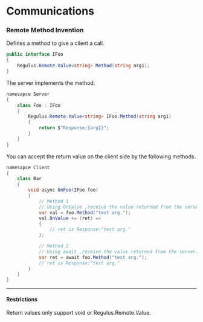 # Communications 
### Remote Method Invention
Defines a method to give a client a call.    
```csharp
public interface IFoo
{
    Regulus.Remote.Value<string> Method(string arg1);
}
```
The server implements the method.  
```csharp
namesapce Server
{
    class Foo : IFoo
    {
        Regulus.Remote.Value<string> IFoo.Method(string arg1)
        {
            return $"Response:{arg1}";
        }
    }    
}
```
You can accept the return value on the client side by the following methods.  
```csharp
namesapce Client
{
    class Bar 
    {
        void async OnFoo(IFoo foo)
        {
            // Method 1
            // Using OnValue ,receive the value returned from the server.
            var val = foo.Method("test arg.");
            val.OnValue += (ret) =>
            {
                // ret is Response:"test arg."
            };

            // Method 2
            // Using await ,receive the value returned from the server.
            var ret = await foo.Method("test arg.");
            // ret is Response:"test arg."            
        }
    }    
}
```

---
#### Restrictions
Return values only support void or Regulus.Remote.Value.